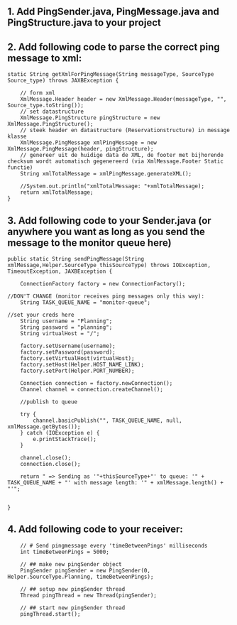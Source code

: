 ## 1. Add PingSender.java, PingMessage.java and PingStructure.java to your project 

## 2. Add following code to parse the correct ping message to xml:

    static String getXmlForPingMessage(String messageType, SourceType Source_type) throws JAXBException {

        // form xml
        XmlMessage.Header header = new XmlMessage.Header(messageType, "", Source_type.toString());
        // set datastructure
        XmlMessage.PingStructure pingStructure = new XmlMessage.PingStructure();
        // steek header en datastructure (Reservationstructure) in message klasse
        XmlMessage.PingMessage xmlPingMessage = new XmlMessage.PingMessage(header, pingStructure);
        // genereer uit de huidige data de XML, de footer met bijhorende checksum wordt automatisch gegenereerd (via XmlMessage.Footer Static functie)
        String xmlTotalMessage = xmlPingMessage.generateXML();

        //System.out.println("xmlTotalMessage: "+xmlTotalMessage);
        return xmlTotalMessage;
    }

## 3. Add following code to your Sender.java (or anywhere you want as long as you send the message to the monitor queue here)

    public static String sendPingMessage(String xmlMessage,Helper.SourceType thisSourceType) throws IOException, TimeoutException, JAXBException {

        ConnectionFactory factory = new ConnectionFactory();

	//DON'T CHANGE (monitor receives ping messages only this way):
        String TASK_QUEUE_NAME = "monitor-queue";

	//set your creds here
        String username = "Planning";
        String password = "planning";
        String virtualHost = "/";

        factory.setUsername(username);
        factory.setPassword(password);
        factory.setVirtualHost(virtualHost);
        factory.setHost(Helper.HOST_NAME_LINK);
        factory.setPort(Helper.PORT_NUMBER);

        Connection connection = factory.newConnection();
        Channel channel = connection.createChannel();

        //publish to queue

        try {
            channel.basicPublish("", TASK_QUEUE_NAME, null, xmlMessage.getBytes());
        } catch (IOException e) {
            e.printStackTrace();
        }

        channel.close();
        connection.close();

        return " => Sending as '"+thisSourceType+"' to queue: '" + TASK_QUEUE_NAME + "' with message length: '" + xmlMessage.length() + "'";


    }

## 4. Add following code to your receiver: 

        // # Send pingmessage every 'timeBetweenPings' milliseconds
        int timeBetweenPings = 5000;

        // ## make new pingSender object
        PingSender pingSender = new PingSender(0, Helper.SourceType.Planning, timeBetweenPings);

        // ## setup new pingSender thread
        Thread pingThread = new Thread(pingSender);

        // ## start new pingSender thread
        pingThread.start();




